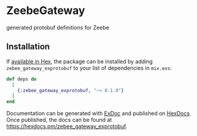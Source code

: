 # ZeebeGateway

generated protobuf definitions for Zeebe

## Installation

If [available in Hex](https://hex.pm/docs/publish), the package can be installed
by adding `zebee_gateway_exprotobuf` to your list of dependencies in `mix.exs`:

```elixir
def deps do
  [
    {:zebee_gateway_exprotobuf, "~> 0.1.0"}
  ]
end
```

Documentation can be generated with [ExDoc](https://github.com/elixir-lang/ex_doc)
and published on [HexDocs](https://hexdocs.pm). Once published, the docs can
be found at <https://hexdocs.pm/zebee_gateway_exprotobuf>.

